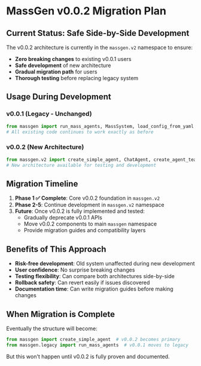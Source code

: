 # MassGen v0.0.2 Migration Plan

## Current Status: Safe Side-by-Side Development

The v0.0.2 architecture is currently in the `massgen.v2` namespace to ensure:

- **Zero breaking changes** to existing v0.0.1 users
- **Safe development** of new architecture
- **Gradual migration path** for users
- **Thorough testing** before replacing legacy system

## Usage During Development

### v0.0.1 (Legacy - Unchanged)
```python
from massgen import run_mass_agents, MassSystem, load_config_from_yaml
# All existing code continues to work exactly as before
```

### v0.0.2 (New Architecture)
```python
from massgen.v2 import create_simple_agent, ChatAgent, create_agent_team
# New architecture available for testing and development
```

## Migration Timeline

1. **Phase 1 ✅ Complete**: Core v0.0.2 foundation in `massgen.v2`
2. **Phase 2-5**: Continue development in `massgen.v2` namespace
3. **Future**: Once v0.0.2 is fully implemented and tested:
   - Gradually deprecate v0.0.1 APIs
   - Move v0.0.2 components to main `massgen` namespace
   - Provide migration guides and compatibility layers

## Benefits of This Approach

- **Risk-free development**: Old system unaffected during new development
- **User confidence**: No surprise breaking changes
- **Testing flexibility**: Can compare both architectures side-by-side
- **Rollback safety**: Can revert easily if issues discovered
- **Documentation time**: Can write migration guides before making changes

## When Migration is Complete

Eventually the structure will become:
```python
from massgen import create_simple_agent  # v0.0.2 becomes primary
from massgen.legacy import run_mass_agents  # v0.0.1 moves to legacy
```

But this won't happen until v0.0.2 is fully proven and documented.